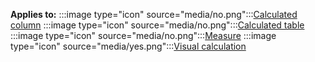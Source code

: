 **Applies to:** :::image type="icon" source="media/no.png":::[Calculated column](/power-bi/transform-model/desktop-calculations-options#calculated-column-dax) :::image type="icon" source="media/no.png":::[Calculated table](/power-bi/transform-model/desktop-calculations-options#calculated-table) :::image type="icon" source="media/no.png":::[Measure](/power-bi/transform-model/desktop-calculations-options#measures) :::image type="icon" source="media/yes.png":::[Visual calculation](/power-bi/transform-model/desktop-calculations-options#visual-calculation)